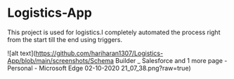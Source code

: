 # Logistics-App

This project is used for logistics.I completely automated the process right from the start till the end using triggers.

![alt text](https://github.com/hariharan1307/Logistics-App/blob/main/screenshots/Schema Builder _ Salesforce and 1 more page - Personal - Microsoft​ Edge 02-10-2020 21_07_38.png?raw=true)
